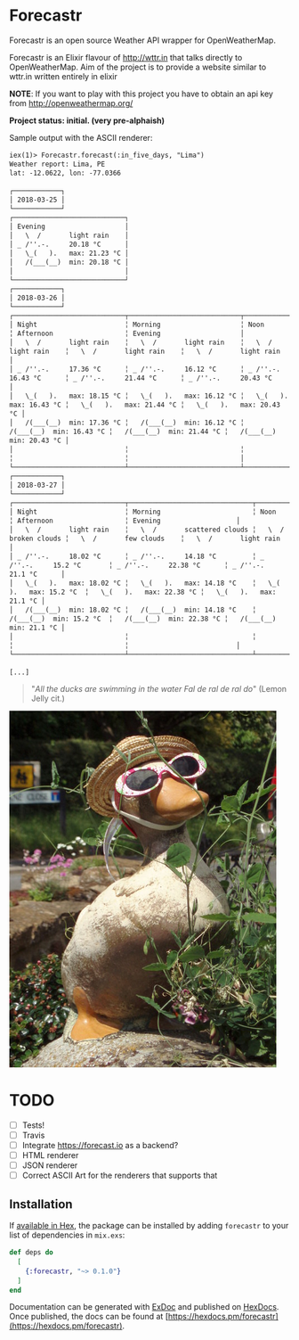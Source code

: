 # Forecastr

Forecastr is an open source Weather API wrapper for OpenWeatherMap.

Forecastr is an Elixir flavour of http://wttr.in that talks directly to OpenWeatherMap.
Aim of the project is to provide a website similar to wttr.in written entirely in elixir

**NOTE**: If you want to play with this project you have to obtain an api key from http://openweathermap.org/

**Project status: initial. (very pre-alphaish)**

Sample output with the ASCII renderer:

```
iex(1)> Forecastr.forecast(:in_five_days, "Lima")
Weather report: Lima, PE
lat: -12.0622, lon: -77.0366

┌────────────┐
│ 2018-03-25 │
└────────────┘
┌────────────────────────────┐
│ Evening                    │
│   \  /       light rain    │
│ _ /''.-.     20.18 °C      │
│   \_(   ).   max: 21.23 °C │
│   /(___(__)  min: 20.18 °C │
│                            │
└────────────────────────────┘
┌────────────┐
│ 2018-03-26 │
└────────────┘
┌────────────────────────────┬────────────────────────────┬────────────────────────────┬────────────────────────────┬────────────────────────────┐
│ Night                      ╎ Morning                    ╎ Noon                       ╎ Afternoon                  ╎ Evening                    │
│   \  /       light rain    ╎   \  /       light rain    ╎   \  /       light rain    ╎   \  /       light rain    ╎   \  /       light rain    │
│ _ /''.-.     17.36 °C      ╎ _ /''.-.     16.12 °C      ╎ _ /''.-.     16.43 °C      ╎ _ /''.-.     21.44 °C      ╎ _ /''.-.     20.43 °C      │
│   \_(   ).   max: 18.15 °C ╎   \_(   ).   max: 16.12 °C ╎   \_(   ).   max: 16.43 °C ╎   \_(   ).   max: 21.44 °C ╎   \_(   ).   max: 20.43 °C │
│   /(___(__)  min: 17.36 °C ╎   /(___(__)  min: 16.12 °C ╎   /(___(__)  min: 16.43 °C ╎   /(___(__)  min: 21.44 °C ╎   /(___(__)  min: 20.43 °C │
│                            ╎                            ╎                            ╎                            ╎                            │
└────────────────────────────┴────────────────────────────┴────────────────────────────┴────────────────────────────┴────────────────────────────┘
┌────────────┐
│ 2018-03-27 │
└────────────┘
┌────────────────────────────┬───────────────────────────────┬────────────────────────────┬────────────────────────────┬───────────────────────────┐
│ Night                      ╎ Morning                       ╎ Noon                       ╎ Afternoon                  ╎ Evening                   │
│   \  /       light rain    ╎   \  /       scattered clouds ╎   \  /       broken clouds ╎   \  /       few clouds    ╎   \  /       light rain   │
│ _ /''.-.     18.02 °C      ╎ _ /''.-.     14.18 °C         ╎ _ /''.-.     15.2 °C       ╎ _ /''.-.     22.38 °C      ╎ _ /''.-.     21.1 °C      │
│   \_(   ).   max: 18.02 °C ╎   \_(   ).   max: 14.18 °C    ╎   \_(   ).   max: 15.2 °C  ╎   \_(   ).   max: 22.38 °C ╎   \_(   ).   max: 21.1 °C │
│   /(___(__)  min: 18.02 °C ╎   /(___(__)  min: 14.18 °C    ╎   /(___(__)  min: 15.2 °C  ╎   /(___(__)  min: 22.38 °C ╎   /(___(__)  min: 21.1 °C │
│                            ╎                               ╎                            ╎                            ╎                           │
└────────────────────────────┴───────────────────────────────┴────────────────────────────┴────────────────────────────┴───────────────────────────┘

[...]
```


> "*All the ducks are swimming in the water
> Fal de ral de ral do*" (Lemon Jelly cit.)

![duck with sunglasses](duck_with_sunglasses.jpg)

# TODO
- [ ] Tests!
- [ ] Travis
- [ ] Integrate https://forecast.io as a backend?
- [ ] HTML renderer
- [ ] JSON renderer
- [ ] Correct ASCII Art for the renderers that supports that

## Installation

If [available in Hex](https://hex.pm/docs/publish), the package can be installed
by adding `forecastr` to your list of dependencies in `mix.exs`:

```elixir
def deps do
  [
    {:forecastr, "~> 0.1.0"}
  ]
end
```

Documentation can be generated with [ExDoc](https://github.com/elixir-lang/ex_doc)
and published on [HexDocs](https://hexdocs.pm). Once published, the docs can
be found at [https://hexdocs.pm/forecastr](https://hexdocs.pm/forecastr).

